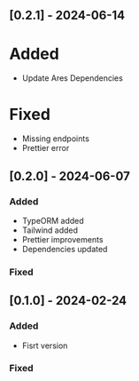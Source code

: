 ## [0.2.1] - 2024-06-14

# Added

- Update Ares Dependencies

# Fixed

- Missing endpoints
- Prettier error

## [0.2.0] - 2024-06-07

### Added

- TypeORM added
- Tailwind added
- Prettier improvements
- Dependencies updated

### Fixed

## [0.1.0] - 2024-02-24

### Added

- Fisrt version

### Fixed
